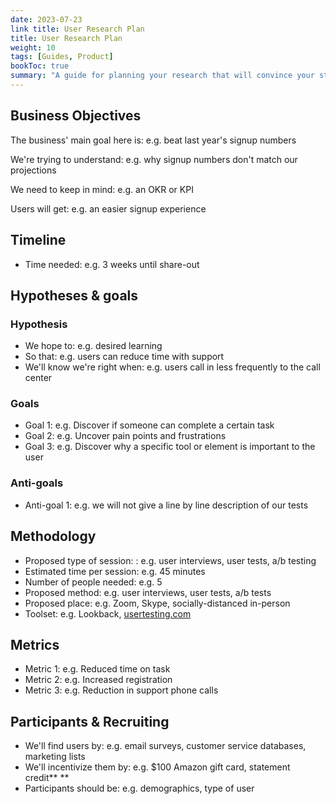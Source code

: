 ```yaml
---
date: 2023-07-23
link title: User Research Plan
title: User Research Plan
weight: 10
tags: [Guides, Product]
bookToc: true
summary: "A guide for planning your research that will convince your stakeholders that the time investment is worth it."
---
```


## Business Objectives

The business' main goal here is: e.g. beat last year's signup numbers

We're trying to understand: e.g. why signup numbers don't match our projections

We need to keep in mind: e.g. an OKR or KPI

Users will get: e.g. an easier signup experience

## Timeline

- Time needed: e.g. 3 weeks until share-out

## **Hypotheses & goals**

### Hypothesis

- We hope to: e.g. desired learning
- So that: e.g. users can reduce time with support
- We'll know we're right when: e.g. users call in less frequently to the call center

### **Goals**

- Goal 1: e.g. Discover if someone can complete a certain task
- Goal 2: e.g. Uncover pain points and frustrations
- Goal 3: e.g. Discover why a specific tool or element is important to the user

### Anti-goals

- Anti-goal 1: e.g. we will not give a line by line description of our tests

## **Methodology**

- Proposed type of session: : e.g. user interviews, user tests, a/b testing
- Estimated time per session: e.g. 45 minutes
- Number of people needed: e.g. 5
- Proposed method: e.g. user interviews, user tests, a/b tests
- Proposed place: e.g. Zoom, Skype, socially-distanced in-person
- Toolset: e.g. Lookback, [usertesting.com](http://usertesting.com/)

## **Metrics**

- Metric 1: e.g. Reduced time on task
- Metric 2: e.g. Increased registration
- Metric 3: e.g. Reduction in support phone calls

## **Participants & Recruiting**

- We'll find users by: e.g. email surveys, customer service databases, marketing lists
- We'll incentivize them by: e.g. $100 Amazon gift card, statement credit** **
- Participants should be: e.g. demographics, type of user